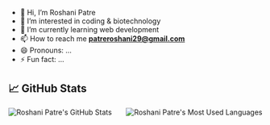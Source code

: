 - 👋 Hi, I’m Roshani Patre
- 👀 I’m interested in coding & biotechnology
- 🌱 I’m currently learning web development
- 📫 How to reach me **patreroshani29@gmail.com**
- 😄 Pronouns: ...
- ⚡ Fun fact: ...

## 📈 GitHub Stats

<img align="right" src="https://github-readme-stats.vercel.app/api/top-langs/?username=roshanipatre&theme=dark&count_private=true&hide=html" alt="Roshani Patre's Most Used Languages" />

<img align="center" src="https://github-readme-stats.vercel.app/api?username=roshanipatre&show_icons=true&theme=dark" alt="Roshani Patre's GitHub Stats" />

<br>
